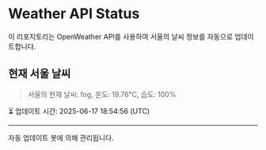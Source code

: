 
# Weather API Status

이 리포지토리는 OpenWeather API를 사용하여 서울의 날씨 정보를 자동으로 업데이트합니다.

## 현재 서울 날씨
> 서울의 현재 날씨: fog, 온도: 19.76°C, 습도: 100%

⏳ 업데이트 시간: 2025-06-17 18:54:56 (UTC)

---
자동 업데이트 봇에 의해 관리됩니다.

